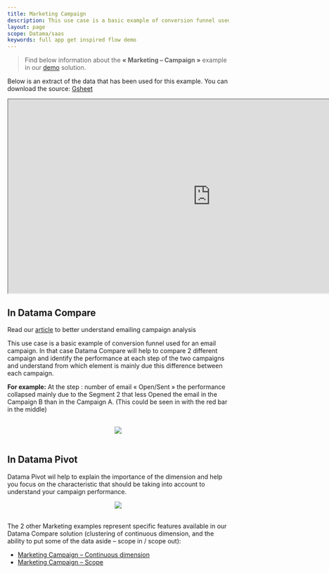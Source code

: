 ```yaml
---
title: Marketing Campaign
description: This use case is a basic example of conversion funnel used for an email campaign. In that case Datama Compare will help to compare 2 different campaign and identify the performance at each step of the two campaigns and understand from which element is mainly due this difference between each campaign.
layout: page
scope: Datama/saas
keywords: full app get inspired flow demo 
---
```


> Find below information about the **« Marketing – Campaign »**  example in our [demo](https://solutions.Datama.fr/) solution.

Below is an extract of the data that has been used for this example. You can download the source: [Gsheet](https://docs.google.com/spreadsheets/d/1bNEeqm5CfpPmYPr_t4ff1xcJkSBKoVvwJd4vKB0sDzs/edit#gid=1286768317)

<iframe src="https://docs.google.com/spreadsheets/d/e/2PACX-1vTXYphkUS8WX6Wa4GZp5LBisnEOoqdLyp9darrXuIJPqmsnv_f8Tvhq_0sNX7L2uVfIaJjonTP2j8Fm/pubhtml?gid=1286768317&amp;single=true&amp;widget=true&amp;headers=false" width="920" height="440"></iframe>

## In Datama Compare

Read our [article](https://Datama.fr/fr/2019/04/11/comment-analyser-lefficacite-dune-campagne-demailing-2/) to better understand emailing campaign analysis

This use case is a basic example of conversion funnel used for an email campaign. In that case Datama Compare will help to compare 2 different campaign and identify the performance at each step of the two campaigns and understand from which element is mainly due this difference between each campaign.

**For example:** At the step : number of email « Open/Sent » the performance collapsed mainly due to the Segment 2 that less Opened the email in the Campaign B than in the Campaign A. (This could be seen in with the red bar in the middle)

<br>

<center><img src="{{site.url}}/{{site.baseurl}}/core_app/new/interface/homepage/get_inspired/images/Example_MarketingComparisonCampaign.jpg "/></center>

<br>

## In Datama Pivot

Datama Pivot wil help to explain the importance of the dimension and help you focus on the characteristic that should be taking into account to understand your campaign performance. 

<center><img src="{{site.url}}/{{site.baseurl}}/core_app/new/interface/homepage/get_inspired/images/Example_pivot_MarketingCampaign.jpg"/></center>

<br>

The 2 other Marketing examples represent specific features available in our Datama Compare solution (clustering of continuous dimension, and the ability to put some of the data aside – scope in / scope out):
* [Marketing Campaign – Continuous dimension]({{site.url}}/{{site.baseurl}}/home/use_cases/marketing_continuous.html)
* [Marketing Campaign – Scope]({{site.url}}/{{site.baseurl}}/home/use_cases/marketing_scope.html)
